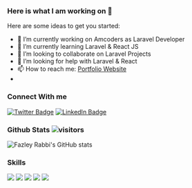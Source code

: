 ### Here is what I am working on 👋

Here are some ideas to get you started:

- 🔭 I’m currently working on Amcoders as Laravel Developer
- 🌱 I’m currently learning Laravel & React JS
- 👯 I’m looking to collaborate on Laravel Projects
- 🤔 I’m looking for help with Laravel & React
- 📫 How to reach me: [Portfolio Website](https://fazleyrabbi.me)
- 
### Connect With me
[![Twitter Badge](https://img.shields.io/badge/Twitter-Profile-informational?style=flat-square&logo=twitter&logoColor=white&color=1CA2F1)](https://twitter.com/fazley__rabby)
[![LinkedIn Badge](https://img.shields.io/badge/LinkedIn-Profile-informational?style=flat-square&logo=linkedin&logoColor=white&color=0D76A8)](https://www.linkedin.com/in/fazley-rabby/)



### Github Stats  ![visitors](https://visitor-badge.glitch.me/badge?page_id=${fazleyrabby}.${https://github.com/fazleyrabby/fazleyrabby})

![Fazley Rabbi's GitHub stats](https://github-readme-stats.vercel.app/api?username=fazleyrabby&show_icons=true&count_private=true)


### Skills 
[](https://img.shields.io/badge/CSS-informational?style=flat&logo=css3&logoColor=white&color=darkpurple)
![](https://img.shields.io/badge/HTML-informational?style=flat&logo=html&logoColor=white&color=darkpurple)
![](https://img.shields.io/badge/Sass-informational?style=flat&logo=Sass&logoColor=white&color=darkpurple)
![](https://img.shields.io/badge/PHP-informational?style=flat&logo=php&logoColor=white&color=darkpurple)
![](https://img.shields.io/badge/Mysql-informational?style=flat&logo=mysql&logoColor=white&color=darkpurple)
![](https://img.shields.io/badge/Laravel-informational?style=flat&logo=laravel&logoColor=white&color=darkpurple)

<!--START_SECTION:waka-->
<!--END_SECTION:waka-->






